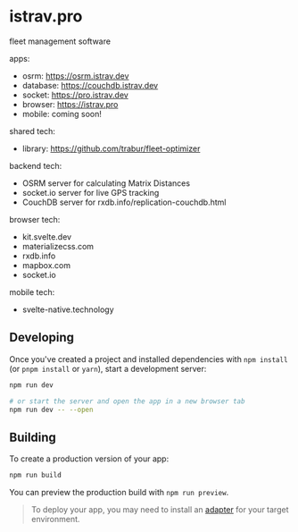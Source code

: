 istrav.pro
========
fleet management software

apps:
- osrm: https://osrm.istrav.dev
- database: https://couchdb.istrav.dev
- socket: https://pro.istrav.dev
- browser: https://istrav.pro
- mobile: coming soon!

shared tech:
- library: https://github.com/trabur/fleet-optimizer

backend tech:
- OSRM server for calculating Matrix Distances
- socket.io server for live GPS tracking
- CouchDB server for rxdb.info/replication-couchdb.html

browser tech:
- kit.svelte.dev
- materializecss.com
- rxdb.info
- mapbox.com
- socket.io

mobile tech:
- svelte-native.technology

## Developing

Once you've created a project and installed dependencies with `npm install` (or `pnpm install` or `yarn`), start a development server:

```bash
npm run dev

# or start the server and open the app in a new browser tab
npm run dev -- --open
```

## Building

To create a production version of your app:

```bash
npm run build
```

You can preview the production build with `npm run preview`.

> To deploy your app, you may need to install an [adapter](https://kit.svelte.dev/docs/adapters) for your target environment.
